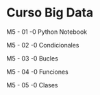 # Curso Big Data

M5 - 01 -0 Python Notebook

M5 - 02 -0 Condicionales

M5 - 03 -0 Bucles

M5 - 04 -0 Funciones

M5 - 05 -0 Clases
